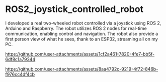 # ROS2_joystick_controlled_robot
I developed a real two-wheeled robot controlled via a joystick using ROS 2, Arduino and Raspberry. The robot utilizes ROS 2 nodes for real-time communication, enabling control and navigation. The robot also provide a first person view of what he sees, thank to an ESP32, streaming all on my PC. 

https://github.com/user-attachments/assets/1cf2a461-7820-4fe7-bb5f-6df8c1a79344

https://github.com/user-attachments/assets/8aa4792c-9219-4f72-846b-f976cc4df4cb

